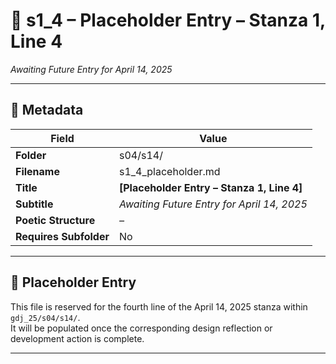<!-- Save to: shagi_archives/gdj_25/s04/s14/s1_4_placeholder.md -->

# 📜 s1_4 – Placeholder Entry – Stanza 1, Line 4  
*Awaiting Future Entry for April 14, 2025*

---

## 🧩 Metadata

| Field | Value |
|-------|-------|
| **Folder** | s04/s14/ |
| **Filename** | s1_4_placeholder.md |
| **Title** | **[Placeholder Entry – Stanza 1, Line 4]** |
| **Subtitle** | *Awaiting Future Entry for April 14, 2025* |
| **Poetic Structure** | *–* |
| **Requires Subfolder** | No |

---

## 🚧 Placeholder Entry

This file is reserved for the fourth line of the April 14, 2025 stanza within `gdj_25/s04/s14/`.  
It will be populated once the corresponding design reflection or development action is complete.

---
